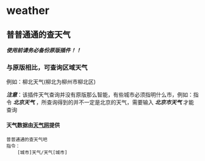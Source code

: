 # weather  
## 普普通通的查天气  

***使用前请务必备份原版插件！！*** 
### 与原版相比，可查询区域天气
例如：柳北天气(柳北为柳州市柳北区)  

***注意***：该插件天气查询并没有原版那么智能，有些城市必须指明什么市，例如：指令 ***北京天气*** ，所查询得到的并不一定是北京的天气，需要输入 ***北京市天气*** 才能查询
#### 天气数据由[天气网](https://www.tianqi.com/)提供

    普普通通的查天气吧
    指令：
        [城市]天气/天气[城市]
